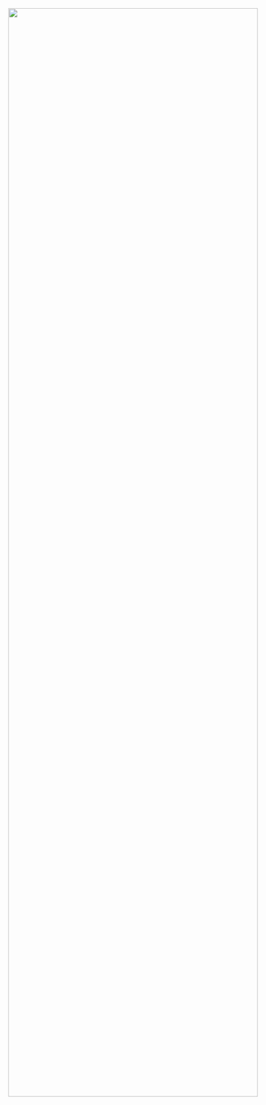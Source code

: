 <img src="https://cdn.discordapp.com/attachments/744666064230678715/1087098428787540089/Logo-15.png" width="100%" height="75%">
